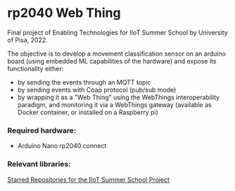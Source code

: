 # rp2040 Web Thing

Final project of Enabling Technologies for IIoT Summer School by University of Pisa, 2022.

The objective is to develop a movement classification sensor on an arduino board  (using embedded ML capabilities of the hardware) and expose its functionality either: 

- by sending the events through an MQTT topic
- by sending events with Coap protocol (pub/sub mode)
- by wrapping it as a "Web Thing" using the WebThings interoperability paradigm, and monitoring it via a WebThings gateway (available as Docker container, or installed on a Raspberry pi)


### Required hardware:
- Arduino Nano rp2040 connect

### Relevant libraries: 
[Starred Repositories for the IIoT Summer School Project](https://github.com/stars/linomp/lists/iiot-summer-school-project)
